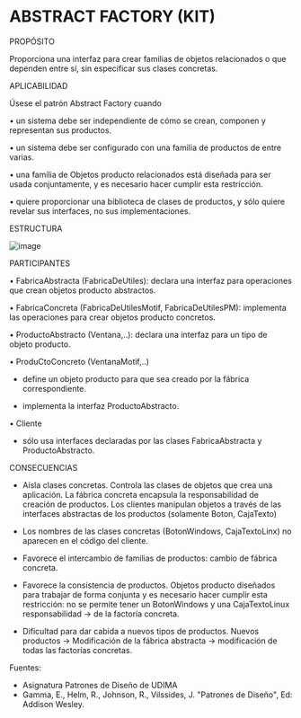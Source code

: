 <h1>ABSTRACT FACTORY  (KIT)</h1>



PROPÓSITO

Proporciona una interfaz para crear familias de objetos relacionados o que dependen entre sí, sin especificar sus clases concretas.



APLICABILIDAD

Úsese el patrón Abstract Factory cuando

• un sistema debe ser independiente de cómo se crean, componen y representan sus productos.

• un sistema debe ser configurado con una familia de productos de entre varias.

• una familia de Objetos producto relacionados está diseñada para ser usada conjuntamente, y es necesario hacer cumplir esta restricción.

• quiere proporcionar una biblioteca de clases de productos, y sólo quiere revelar sus interfaces, no sus implementaciones.

ESTRUCTURA

![image](https://user-images.githubusercontent.com/52029674/198869542-e036341e-94af-4a9b-b112-de64528d10a6.png)

PARTICIPANTES

• FabricaAbstracta (FabricaDeUtiles):  declara una interfaz para operaciones que crean objetos producto abstractos.

• FabricaConcreta (FabricaDeUtilesMotif, FabricaDeUtilesPM): implementa las operaciones para crear objetos producto concretos.

• ProductoAbstracto (Ventana,..): declara una interfaz para un tipo de objeto producto.

• ProduCtoConcreto (VentanaMotif,..)

- define un objeto producto para que sea creado por la fábrica correspondiente.

- implementa la interfaz ProductoAbstracto.

• Cliente

- sólo usa interfaces declaradas por las clases FabricaAbstracta y ProductoAbstracto.

CONSECUENCIAS

-  Aísla clases concretas. Controla las clases de objetos que crea una aplicación. La
fábrica concreta encapsula la responsabilidad de creación de productos.
Los clientes manipulan objetos a través de las interfaces abstractas de los productos
(solamente Boton, CajaTexto)
-  Los nombres de las clases concretas (BotonWindows, CajaTextoLinx) no aparecen
en el código del cliente.
-  Favorece el intercambio de familias de productos: cambio de fábrica concreta.
-  Favorece la consistencia de productos. Objetos producto diseñados para trabajar
de forma conjunta y es necesario hacer cumplir esta restricción: no se permite tener
un BotonWindows y una CajaTextoLinux responsabilidad → de la factoría
concreta.

-  Dificultad para dar cabida a nuevos tipos de productos. Nuevos productos → Modificación
de la fábrica abstracta → modificación de todas las factorías concretas.


Fuentes:
-   Asignatura Patrones de Diseño de UDIMA
-   Gamma, E., Helm, R., Johnson, R., Vilssides, J. "Patrones de Diseño", Ed: Addison Wesley.

